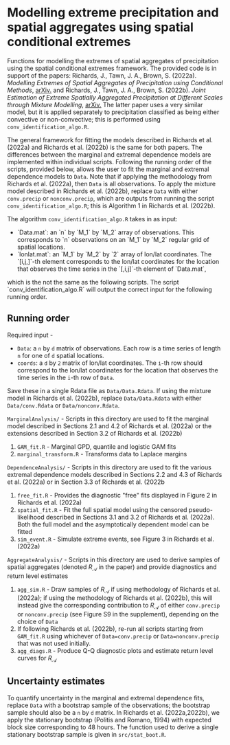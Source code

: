 # Modelling extreme precipitation and spatial aggregates using spatial conditional extremes
Functions for modelling the extremes of spatial aggregates of precipitation using the spatial conditional extremes framework. The provided code is in support of the papers:
Richards, J., Tawn, J. A., Brown, S. (2022a). <i>Modelling Extremes of Spatial Aggregates of Precipitation using Conditional Methods</i>, <a href = "https://arxiv.org/pdf/2102.10906.pdf">arXiv.</a> and Richards, J., Tawn, J. A., Brown, S. (2022b). <i>Joint Estimation of Extreme Spatially Aggregated Precipitation at Different Scales through Mixture Modelling</i>, <a href = "https://arxiv.org/pdf/2111.08469.pdf">arXiv.</a> The latter paper uses a very similar model, but it is applied separately to precipitation classified as being either convective or non-convective; this is performed using `conv_identification_algo.R`.

The general framework for fitting the models described in Richards et al. (2022a) and Richards et al. (2022b) is the same for both papers. The differences between the marginal and extremal dependence models are implemented within individual scripts. Following the running order of the scripts, provided below, allows the user to fit the marginal and extremal dependence models to `Data`. Note that if applying the methodology from Richards et al. (2022a), then `Data` is all observations. To apply the mixture model described in Richards et al. (2022b), replace `Data` with either `conv.precip` or `nonconv.precip`, which are outputs from running the script `conv_identification_algo.R`; this is Algorithm 1 in Richards et al. (2022b). 

The algorithm `conv_identification_algo.R` takes in as input:
<ul> 
          <li> `Data.mat`: an `n` by `M_1` by `M_2` array of observations. This corresponds to `n` observations on an `M_1` by `M_2` regular grid of spatial locations. </li>
          <li> `lonlat.mat`: an `M_1` by `M_2` by `2` array of lon/lat coordinates. The `[i,j,]`-th element corresponds to the lon/lat coordinates for the location that observes the time series in the `[,i,j]`-th element of `Data.mat`, </li>
</ul>
which is the not the same as the following scripts. The script `conv_identification_algo.R` will output the correct input for the following running order.


## Running order  

Required input - <ul> 
          <li> `Data`: a `n` by `d` matrix of observations. Each row is a time series of length `n` for one of `d` spatial locations. </li>
          <li> `coords`: a `d` by `2` matrix of lon/lat coordinates. The `i`-th row should correspond to the lon/lat coordinates for the location that observes the time series in the `i`-th row of `Data`. </li>
</ul>

Save these in a single Rdata file as `Data/Data.Rdata`. If using the mixture model in Richards et al. (2022b), replace `Data/Data.Rdata` with either `Data/conv.Rdata` or `Data/nonconv.Rdata`.

`MarginalAnalysis/` - Scripts in this directory are used to fit the marginal model described in Sections 2.1 and 4.2 of Richards et al. (2022a) or the extensions described in Section 3.2 of Richards et al. (2022b)<ol>
          <li> `GAM_fit.R` - Marginal GPD, quantile and logistic GAM fits </li>
          <li> `marginal_transform.R` - Transforms data to Laplace margins  </li>
          </ol>

`DependenceAnalysis/` - Scripts in this directory are used to fit the various extremal dependence models described in Sections 2.2 and 4.3 of Richards et al. (2022a) or in Section 3.3 of Richards et al. (2022b <ol>
          <li> `free_fit.R` - Provides the diagnostic "free" fits displayed in Figure 2 in Richards et al. (2022a)</li>
          <li> `spatial_fit.R` - Fit the full spatial model using the censored pseudo-likelihood described in Sections 3.1 and 3.2 of Richards et al. (2022a). Both the full model and the asymptotically dependent model can be fitted </li> 
          <li> `sim_event.R` - Simulate extreme events, see Figure 3 in Richards et al. (2022a)</li>
          </ol>

`AggregateAnalysis/` - Scripts in this directory are used to derive samples of spatial aggregates (denoted $R_\mathcal{A}$ in the paper) and provide diagnostics and return level estimates <ol>
          <li> `agg_sim.R` - Draw samples of $R_\mathcal{A}$ if using methodology of Richards et al. (2022a); if using the methodology of Richards et al. (2022b), this will instead give the corresponding contribution to $R_\mathcal{A}$ of either `conv.precip` or `nonconv.precip` (see Figure S9 in the supplement), depending on the choice of `Data` </li> 
          <li> If following Richards et al. (2022b), re-run all scripts starting from `GAM_fit.R` using whichever of `Data=conv.precip` or `Data=nonconv.precip` that was not used initially.</li>
           <li> `agg_diags.R` - Produce Q-Q diagnostic plots and estimate return level curves for $R_\mathcal{A}$</li>
          </ol>

## Uncertainty estimates
To quantify uncertainty in the marginal and extremal dependence fits, replace `Data` with a bootstrap sample of the observations; the bootstrap sample should also be a `n` by `d` matrix. In Richards et al. (2022a,2022b), we apply the stationary bootstrap (Politis and Romano, 1994) with expected block size corresponding to 48 hours. The function used to derive a single stationary bootstrap sample is given in `src/stat_boot.R`.

